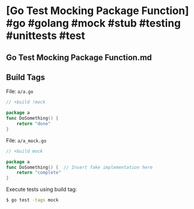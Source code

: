 # [Go Test Mocking Package Function] #go #golang #mock #stub #testing #unittests #test

## Go Test Mocking Package Function.md

## Build Tags

File: `a/a.go`

```go
// +build !mock

package a
func DoSomething() {
    return "done"
}
```

File: `a/a_mock.go`

```go
// +build mock

package a
func DoSomething() {  // Insert fake implementation here
    return "complete"
}
```

Execute tests using build tag:

```bash
$ go test -tags mock
```

